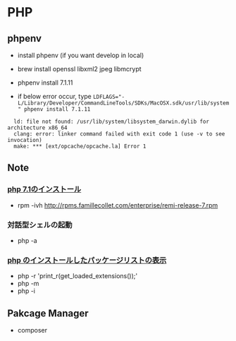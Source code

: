 # PHP

## phpenv
- install phpenv (if you want develop in local)

- brew install openssl libxml2 jpeg libmcrypt

- phpenv install 7.1.11
- if below error occur, type `LDFLAGS="-L/Library/Developer/CommandLineTools/SDKs/MacOSX.sdk/usr/lib/system" phpenv install 7.1.11`
```
  ld: file not found: /usr/lib/system/libsystem_darwin.dylib for architecture x86_64
  clang: error: linker command failed with exit code 1 (use -v to see invocation)
  make: *** [ext/opcache/opcache.la] Error 1
```
  

## Note
### [php 7.1のインストール](https://qiita.com/chidakiyo/items/3b81a442dda34d439b42)
- rpm -ivh http://rpms.famillecollet.com/enterprise/remi-release-7.rpm
### 対話型シェルの起動
- php -a 
### [php のインストールしたパッケージリストの表示](https://stackoverflow.com/questions/478844/how-do-i-see-the-extensions-loaded-by-php)
- php -r 'print_r(get_loaded_extensions());'
- php -m
- php -i


## Pakcage Manager
- composer
